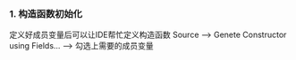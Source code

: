 ### 1. 构造函数初始化

定义好成员变量后可以让IDE帮忙定义构造函数
Source --> Genete Constructor using Fields... --> 勾选上需要的成员变量

